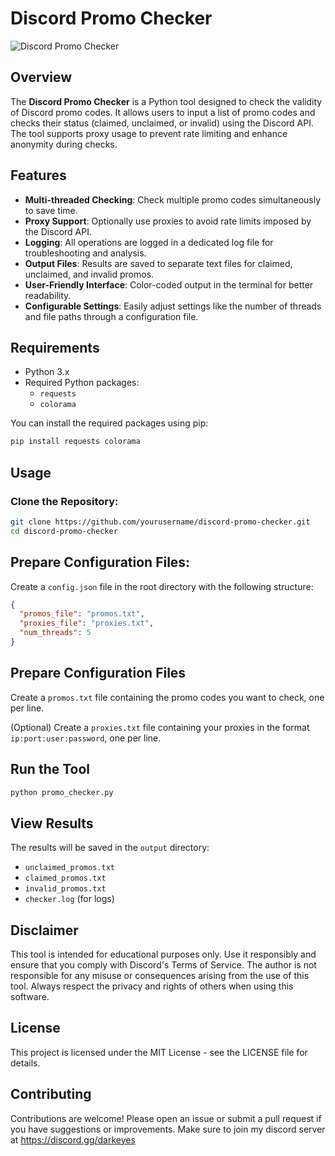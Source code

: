 # Discord Promo Checker

![Discord Promo Checker](https://img.shields.io/badge/Discord-Promo%20Checker-brightgreen)

## Overview

The **Discord Promo Checker** is a Python tool designed to check the validity of Discord promo codes. It allows users to input a list of promo codes and checks their status (claimed, unclaimed, or invalid) using the Discord API. The tool supports proxy usage to prevent rate limiting and enhance anonymity during checks.

## Features

- **Multi-threaded Checking**: Check multiple promo codes simultaneously to save time.
- **Proxy Support**: Optionally use proxies to avoid rate limits imposed by the Discord API.
- **Logging**: All operations are logged in a dedicated log file for troubleshooting and analysis.
- **Output Files**: Results are saved to separate text files for claimed, unclaimed, and invalid promos.
- **User-Friendly Interface**: Color-coded output in the terminal for better readability.
- **Configurable Settings**: Easily adjust settings like the number of threads and file paths through a configuration file.

## Requirements

- Python 3.x
- Required Python packages:
  - `requests`
  - `colorama`
  
You can install the required packages using pip:

```bash
pip install requests colorama
```

## Usage

### Clone the Repository:
```bash
git clone https://github.com/yourusername/discord-promo-checker.git
cd discord-promo-checker
```

## Prepare Configuration Files:

Create a `config.json` file in the root directory with the following structure:
```json
{
  "promos_file": "promos.txt",
  "proxies_file": "proxies.txt",
  "num_threads": 5
}
```

## Prepare Configuration Files

Create a `promos.txt` file containing the promo codes you want to check, one per line.

(Optional) Create a `proxies.txt` file containing your proxies in the format `ip:port:user:password`, one per line.

## Run the Tool

```bash
python promo_checker.py
```

## View Results

The results will be saved in the `output` directory:
- `unclaimed_promos.txt`
- `claimed_promos.txt`
- `invalid_promos.txt`
- `checker.log` (for logs)

## Disclaimer

This tool is intended for educational purposes only. Use it responsibly and ensure that you comply with Discord's Terms of Service. The author is not responsible for any misuse or consequences arising from the use of this tool. Always respect the privacy and rights of others when using this software.

## License

This project is licensed under the MIT License - see the LICENSE file for details.

## Contributing

Contributions are welcome! Please open an issue or submit a pull request if you have suggestions or improvements.
Make sure to join my discord server at https://discord.gg/darkeyes
